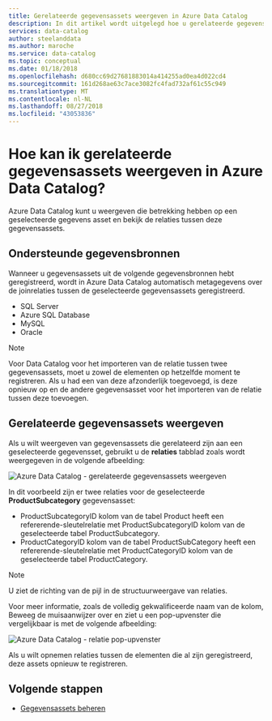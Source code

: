 ```yaml
---
title: Gerelateerde gegevensassets weergeven in Azure Data Catalog
description: In dit artikel wordt uitgelegd hoe u gerelateerde gegevensassets van een geselecteerde gegevensasset weergeven in Azure Data Catalog.
services: data-catalog
author: steelanddata
ms.author: maroche
ms.service: data-catalog
ms.topic: conceptual
ms.date: 01/18/2018
ms.openlocfilehash: d680cc69d27681883014a414255ad0ea4d022cd4
ms.sourcegitcommit: 161d268ae63c7ace3082fc4fad732af61c55c949
ms.translationtype: MT
ms.contentlocale: nl-NL
ms.lasthandoff: 08/27/2018
ms.locfileid: "43053836"
---
```

# <a name="how-to-view-related-data-assets-in-azure-data-catalog"></a>Hoe kan ik gerelateerde gegevensassets weergeven in Azure Data Catalog?
Azure Data Catalog kunt u weergeven die betrekking hebben op een geselecteerde gegevens asset en bekijk de relaties tussen deze gegevensassets. 

## <a name="supported-data-sources"></a>Ondersteunde gegevensbronnen 
Wanneer u gegevensassets uit de volgende gegevensbronnen hebt geregistreerd, wordt in Azure Data Catalog automatisch metagegevens over de joinrelaties tussen de geselecteerde gegevensassets geregistreerd. 

- SQL Server
- Azure SQL Database
- MySQL
- Oracle

> [!NOTE]
> Voor Data Catalog voor het importeren van de relatie tussen twee gegevensassets, moet u zowel de elementen op hetzelfde moment te registreren. Als u had een van deze afzonderlijk toegevoegd, is deze opnieuw op en de andere gegevensasset voor het importeren van de relatie tussen deze toevoegen.

## <a name="view-related-data-assets"></a>Gerelateerde gegevensassets weergeven
Als u wilt weergeven van gegevensassets die gerelateerd zijn aan een geselecteerde gegevensset, gebruikt u de **relaties** tabblad zoals wordt weergegeven in de volgende afbeelding: 

![Azure Data Catalog - gerelateerde gegevensassets weergeven](media\data-catalog-how-to-view-related-data-assets\relationships-tab.png)

In dit voorbeeld zijn er twee relaties voor de geselecteerde **ProductSubcategory** gegevensasset: 

- ProductSubcategoryID kolom van de tabel Product heeft een refererende-sleutelrelatie met ProductSubcategoryID kolom van de geselecteerde tabel ProductSubcategory. 
- ProductCategoryID kolom van de tabel ProductSubCategory heeft een refererende-sleutelrelatie met ProductCategoryID kolom van de geselecteerde tabel ProductCategory.

> [!NOTE]
> U ziet de richting van de pijl in de structuurweergave van relaties.  

Voor meer informatie, zoals de volledig gekwalificeerde naam van de kolom, Beweeg de muisaanwijzer over en ziet u een pop-upvenster die vergelijkbaar is met de volgende afbeelding: 

![Azure Data Catalog - relatie pop-upvenster](media\data-catalog-how-to-view-related-data-assets\relationship-popup.png)

Als u wilt opnemen relaties tussen de elementen die al zijn geregistreerd, deze assets opnieuw te registreren.

## <a name="next-steps"></a>Volgende stappen
- [Gegevensassets beheren](data-catalog-how-to-manage.md)